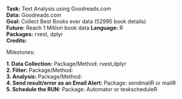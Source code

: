 **Task:** Text Analysis using Goodreads.com <br/>
**Data:** Goodreads.com <br/>
**Goal:** Collect Best Books ever data (52995 book details) <br/>
**Future:** Reach 1 Million book data
**Language:** R  <br/>
**Packages:** rvest, dplyr <br/>
**Credits:** 




Milestones:<br/>

**1. Data Collection:** Package/Method: rvest,dplyr <br/>
**2. Filter:** Package/Method:  <br/>
**3. Analysis:** Package/Method:  <br/>
**4. Send result/error as an Email Alert:** Package: sendmailR or mailR <br/>
**5. Schedule the RUN:** Package: Automator or teskscheduleR <br/>
